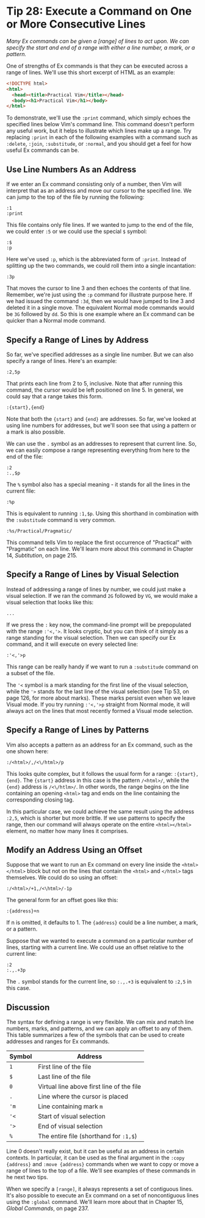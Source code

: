 Tip 28: Execute a Command on One or More Consecutive Lines
==========================================================

_Many Ex commands can be given a [range] of lines to act upon. We can
specify the start and end of a range with either a line number, a mark,
or a pattern._

One of strengths of Ex commands is that they can be executed across a
range of lines. We'll use this short excerpt of HTML as an example:

```html
<!DOCTYPE html>
<html>
  <head><title>Practical Vim</title></head>
  <body><h1>Practical Vim</h1></body>
</html>
```

To demonstrate, we'll use the `:print` command, which simply echoes the
specified lines below Vim's command line. This command doesn't perform any useful work, but it helps to illustrate which lines make up a range.
Try replacing `:print` in each of the following examples with a command
such as `:delete`, `:join`, `:substitude`, or `:normal`, and you should
get a feel for how useful Ex commands can be.


Use Line Numbers As an Address
------------------------------

If we enter an Ex command consisting only of a number, then Vim will
interpret that as an address and move our cursor to the specified line.
We can jump to the top of the file by running the following:

```
:1
:print
```

This file contains only file lines. If we wanted to jump to the end of
the file, we could enter `:5` or we could use the special `$` symbol:

```
:$
:p
```

Here we've used `:p`, which is the abbreviated form of `:print`. Instead
of splitting up the two commands, we could roll them into a single
incantation:

```
:3p
```

That moves the cursor to line 3 and then echoes the contents of that
line. Remember, we're just using the `:p` command for illustrate purpose
here. If we had issued the command `:3d`, then we would have jumped
to line 3 and deleted it in a single move. The equivalent Normal mode
commands would be `3G` followed by `dd`. So this is one example where an
Ex command can be quicker than a Normal mode command.


Specify a Range of Lines by Address
-----------------------------------

So far, we've specified addresses as a single line number. But we can also
specify a range of lines. Here's an example:

```
:2,5p
```

That prints each line from 2 to 5, inclusive. Note that after running this
command, the cursor would be left positioned on line 5. In general, we could
say that a range takes this form.

```
:{start},{end}
```

Note that both the `{start}` and `{end}` are addresses. So far, we've
looked at using line numbers for addresses, but we'll soon see that
using a pattern or a mark is also possible.

We can use the `.` symbol as an addresses to represent that current line. So,
we can easily compose a range representing everything from here to the end of
the file:

```
:2
:.,$p
```

The `%` symbol also has a special meaning - it stands for all the lines in the
current file:

```
:%p
```

This is equivalent to running `:1,$p`. Using this shorthand in combination with
the `:substitude` command is very common.

```
:%s/Practical/Pragmatic/
```

This command tells Vim to replace the first occurrence of "Practical" with
"Pragmatic" on each line. We'll learn more about this command in Chapter 14,
_Subtitution_, on page 215.


Specify a Range of Lines by Visual Selection
--------------------------------------------

Instead of addressing a range of lines by number, we could just make a visual
selection. If we ran the command `2G` followed by `VG`, we would make a visual
selection that looks like this:

```
...
```

If we press the `:` key now, the command-line prompt will be prepopulated with
the range `:'<,'>`. It looks cryptic, but you can think of it simply as a range
standing for the visual selection. Then we can specify our Ex command, and it
will execute on every selected line:

```
:'<,'>p
```

This range can be really handy if we want to run a `:substitude` command on
a subset of the file.

The `'<` symbol is a mark standing for the first line of the visual selection,
while the `'>` stands for the last line of the visual selection (see Tip 53, on
page 126, for more about marks). These marks persist even when we leave Visual
mode. If you try running `:'<,'>p` straight from Normal mode, it will always
act on the lines that most recently formed a Visual mode selection.


Specify a Range of Lines by Patterns
------------------------------------

Vim also accepts a pattern as an address for an Ex command, such as the one
shown here:

```
:/<html>/,/<\/html>/p
```

This looks quite complex, but it follows the usual form for a range:
`:{start},{end}`. The `{start}` address in this case is the pattern `/<html>/`,
while the `{end}` address is `/<\/htlm>/`. In other words, the range begins on
the line containing an opening `<html>` tag and ends on the line containing the
corresponding closing tag.

In this particular case, we could achieve the same result using the address
`:2,5`, which is shorter but more brittle. If we use patterns to specify the
range, then our command will always operate on the entire `<html></html>`
element, no matter how many lines it comprises.


Modify an Address Using an Offset
---------------------------------

Suppose that we want to run an Ex command on every line inside the
`<html></html>` block but not on the lines that contain the `<html>` and
`</html>` tags themselves. We could do so using an offset:

```
:/<html>/+1,/<\html>/-1p
```

The general form for an offset goes like this:

```
:{address}+n
```

If n is omitted, it defaults to 1. The `{address}` could be a line number,
a mark, or a pattern.

Suppose that we wanted to execute a command on a particular number of lines,
starting with a current line. We could use an offset relative to the current
line:

```
:2
:.,.+3p
```

The `.` symbol stands for the current line, so `:.,.+3` is equivalent to `:2,5`
in this case.


Discussion
----------

The syntax for defining a range is very flexible. We can mix and match line
numbers, marks, and patterns, and we can apply an offset to any of them. This
table summarizes a few of the symbols that can be used to create addresses and
ranges for Ex commands.

Symbol  | Address
------- | --------
`1`     | First line of the file
`$`     | Last line of the file
`0`     | Virtual line above first line of the file
`.`     | Line where the cursor is placed
`'m`    | Line containing mark `m`
`'<`    | Start of visual selection
`'>`    | End of visual selection
`%`     | The entire file (shorthand for `:1,$`)

Line 0 doesn't really exist, but it can be useful as an address in certain
contexts. In particular, it can be used as the final argument in the `:copy
{address}` and `:move {address}` commands when we want to copy or move a range
of lines to the top of a file.  We'll see examples of these commands in he next
two tips.

When we specify a `[range]`, it always represents a set of contiguous lines.
It's also possible to execute an Ex command on a set of noncontiguous lines
using the `:global` command. We'll learn more about that in Chapter 15, _Global
Commands_, on page 237.

